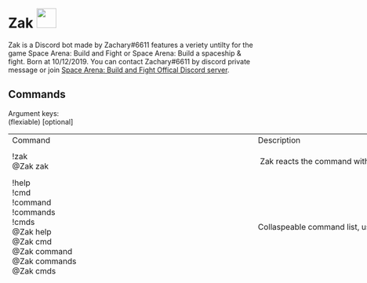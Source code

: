 # Zak <img src="https://cdn.discordapp.com/attachments/424034780200566785/723214083007971449/zak.png" width="40" height="40" />
Zak is a Discord bot made by Zachary#6611 features a veriety untilty for the game Space Arena: Build and Fight or Space Arena: Build a spaceship & fight. Born at 10/12/2019. You can contact Zachary#6611 by discord private message or join <a href="http://discord.gg/spacearena">Space Arena: Build and Fight Offical Discord server</a>.
## Commands
Argument keys:<br />
(flexiable) [optional]
<table style="height: 316px; width: 1000px;" width="1000">
<tbody>
<tr style="height: 21px;">
<td style="width: 500px; height: 21px;">Command</td>
<td style="width: 500px; height: 21px;">Description</td>
</tr>
<tr style="height: 61px;">
<td style="width: 500px; height: 61px;">!zak <br />@Zak zak</td>
<td style="width: 500px; height: 61px;">
<p>&nbsp;Zak reacts the command with&nbsp;<span>👋, meaning it is online.</span></p>
</td>
</tr>
<tr style="height: 61px;">
<td style="width: 500px; height: 61px;">!help <br />!cmd<br />!command<br />!commands<br />!cmds<br />@Zak help<br />@Zak cmd<br />@Zak command<br />@Zak commands<br />@Zak cmds</td>
<td style="width: 500px; height: 61px;">Collaspeable command list, use reaction emoji to expand list.</td>
</tr>
<tr style="height: 121px;">
<td style="width: 500px; height: 121px;">!build (shipname)<br />!b (shipname)<br />@Zak build (shipname)<br />@Zak b&nbsp;(shipname)</td>
<td style="width: 500px; height: 121px;">Shows ship builds include create date, author, description with upvote / downvote likeness, use reaction emoji to upvote / downvote or select different build.</td>
</tr>
<tr style="height: 121px;">
<td style="width: 500px; height: 121px;">!index [shipname]<br />!i [shipname]<br />@Zak index [shipname]<br />@Zak i [shipname]</td>
<td style="width: 500px; height: 121px;">Show how many builds for corresponding build, provide ship name for focused search is optional.</td>
</tr>
<tr style="height: 121px;">
<td style="width: 500px; height: 121px;">!submit&nbsp;(shipname) [, description] (1/2 build image url or attachment)<br />!submitbuild (shipname) [, description] (1/2 build image url or attachment)<br />@Zak submit (shipname) [, description] (1/2 build image url or attachment)<br />@Zak submitbuild&nbsp;(shipname) [, description] (1/2 build image url or attachment)</td>
<td style="width: 500px; height: 121px;"></td>
</tr>
<tr style="height: 61px;">
<td style="width: 500px; height: 61px;">!info (ship/module name) [vs ship/module name]<br />@Zak info (ship/module name) [vs ship/module name]</td>
<td style="width: 500px; height: 61px;">&nbsp;</td>
</tr>
<tr style="height: 61px;">
<td style="width: 500px; height: 61px;">!unlock (ship/module name)<br />@Zak unlock&nbsp;(ship/module name)</td>
<td style="width: 500px; height: 61px;">&nbsp;</td>
</tr>
<tr style="height: 61px;">
<td style="width: 500px; height: 61px;">!cost (ship/module name)<br />@Zak cost&nbsp;(ship/module name)</td>
<td style="width: 500px; height: 61px;">&nbsp;</td>
</tr>
<tr style="height: 121px;">
<td style="width: 500px; height: 121px;">!cell (shipname)<br />!cells (shipname)<br />!layout (shipname)<br />@Zak cell (shipname)<br />@Zak cells (shipname)<br />@Zak layout (shipname)</td>
<td style="width: 500px; height: 121px;">&nbsp;</td>
</tr>
<tr style="height: 61px;">
<td style="width: 500px; height: 61px;">!sector (number),(number)<br />@Zak sector (number),(number)</td>
<td style="width: 500px; height: 61px;">&nbsp;</td>
</tr>
<tr style="height: 61px;">
<td style="width: 500px; height: 61px;">!power (number of module) (modulename) [, number of module] [modulename]...<br />@Zak power</td>
<td style="width: 500px; height: 61px;">&nbsp;</td>
</tr>
<tr style="height: 61px;">
<td style="width: 500px; height: 61px;">!ship <br />@Zak ship</td>
<td style="width: 500px; height: 61px;">&nbsp;</td>
</tr>
<tr style="height: 61px;">
<td style="width: 500px; height: 61px;">!weapon <br />!weap <br />@Zak weapon <br />@Zak weap</td>
<td style="width: 500px; height: 61px;">&nbsp;</td>
</tr>
<tr style="height: 61px;">
<td style="width: 500px; height: 61px;">!guide <br />@Zak guide</td>
<td style="width: 500px; height: 61px;">&nbsp;</td>
</tr>
<tr style="height: 21px;">
<td style="width: 500px; height: 21px;">!upgrade <br />!upg <br />@Zak upgrade</td>
<td style="width: 500px; height: 21px;">&nbsp;</td>
</tr>
<tr style="height: 21px;">
<td style="width: 500px; height: 21px;">!mod <br />@Zak mod</td>
<td style="width: 500px; height: 21px;">&nbsp;</td>
</tr>
<tr style="height: 21px;">
<td style="width: 500px; height: 21px;">!cou <br />@Zak cou</td>
<td style="width: 500px; height: 21px;">&nbsp;</td>
</tr>
<tr style="height: 21px;">
<td style="width: 500px; height: 21px;">!combo <br />@Zak combo</td>
<td style="width: 500px; height: 21px;">&nbsp;</td>
</tr>
<tr style="height: 21px;">
<td style="width: 500px; height: 21px;">!shipupg <br />@Zak shipupg</td>
<td style="width: 500px; height: 21px;">&nbsp;</td>
</tr>
<tr style="height: 21px;">
<td style="width: 500px; height: 21px;">!time <br />@Zak time</td>
<td style="width: 500px; height: 21px;">&nbsp;</td>
</tr>
<tr style="height: 21px;">
<td style="width: 500px; height: 21px;">!wiki (keyword)<br />!wikia (keyword)<br />!w(keyword)<br />@Zak wiki (keyword)<br />@Zak wikia (keyword) <br />@Zak w (keyword)</td>
<td style="width: 500px; height: 21px;">&nbsp;</td>
</tr>
<tr style="height: 21px;">
<td style="width: 500px; height: 21px;">!fact <br />@Zak fact</td>
<td style="width: 500px; height: 21px;">&nbsp;</td>
</tr>
<tr style="height: 21px;">
<td style="width: 500px; height: 21px;">!meme <br />@Zak meme</td>
<td style="width: 500px; height: 21px;">&nbsp;</td>
</tr>
<tr style="height: 21px;">
<td style="width: 500px; height: 21px;">!creator <br />@Zak creator</td>
<td style="width: 500px; height: 21px;">&nbsp;</td>
</tr>
<tr>
<td style="width: 500px;">!profile [discord user mention / your own ingame name / your own support id / your own facebook link]<br />@Zak profile&nbsp;[discord user mention / your own ingame name / your own support id / your own facebook link]</td>
<td style="width: 500px;"></td>
</tr>
<tr style="height: 21px;">
<td style="width: 500px; height: 21px;">!shop (item) x(quantity) (price)celes (image url)<br />@Zak shop</td>
<td style="width: 500px; height: 21px;">&nbsp;</td>
</tr>
<tr style="height: 21px;">
<td style="width: 500px; height: 21px;">!about <br />@Zak about</td>
<td style="width: 500px; height: 21px;">&nbsp;</td>
</tr>
<tr style="height: 21px;">
<td style="width: 500px; height: 21px;">!invite <br />@Zak invite</td>
<td style="width: 500px; height: 21px;">&nbsp;</td>
</tr>
<tr style="height: 21px;">
<td style="width: 500px; height: 21px;">!prefix (prefix)<br />@Zak prefix</td>
<td style="width: 500px; height: 21px;">&nbsp;</td>
</tr>
</tbody>
</table>
